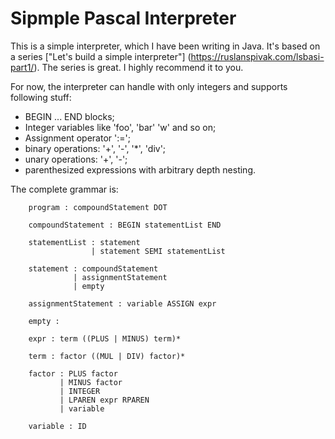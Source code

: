 Sipmple Pascal Interpreter
==========================
This is a simple interpreter, which I have been writing in Java. It's based on a series ["Let's build a simple interpreter"] (https://ruslanspivak.com/lsbasi-part1/). The series is great. I highly recommend it to you.

For now, the interpreter can handle with only integers and supports following stuff:
- BEGIN ... END blocks;
- Integer variables like 'foo', 'bar' 'w' and so on;
- Assignment operator ':=';
- binary operations: '+', '-', '*', 'div';
- unary operations: '+', '-';
- parenthesized expressions with arbitrary depth nesting.

The complete grammar is:
```
    program : compoundStatement DOT

    compoundStatement : BEGIN statementList END

    statementList : statement
                  | statement SEMI statementList

    statement : compoundStatement
              | assignmentStatement
              | empty

    assignmentStatement : variable ASSIGN expr

    empty :

    expr : term ((PLUS | MINUS) term)*

    term : factor ((MUL | DIV) factor)*

    factor : PLUS factor
           | MINUS factor
           | INTEGER
           | LPAREN expr RPAREN
           | variable

    variable : ID
```